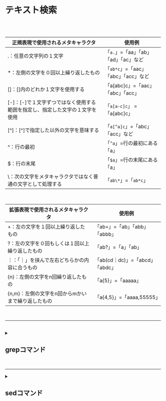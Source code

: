 # テキスト検索

<br> 
<br>

| 正規表現で使用されるメタキャラクタ                                            | 使用例                             |
| ----------------------------------------------------------------------------- | ---------------------------------- |
| .：任意の文字列の１文字                                                     | 「`a.`」=「aa」「ab」「ad」「ac」など |
| *：左側の文字を０回以上繰り返したもの                                       | 「`ab*c`」=「aac」「abc」「acc」など |
| []：[]内のどれか１文字を使用する                                            | 「a[abc]c」=「aac」「abc」「acc」  |
| [-]：[-]で１文字ずつではなく使用する範囲を指定し、指定した文字の１文字を使用 |  「`a[a-c]c`」 =「a[abc]c」        |
| [^]：[^]で指定した以外の文字を意味する                                       | 「`a[^a]c`」=「abc」「acc」など      |
| ^：行の最初                                                                 | 「`^a`」=行の最初にある「a」          |
| $：行の末尾                                                                 | 「`$a`」=行の末尾にある「a」         |
| \：次の文字をメタキャラクタではなく普通の文字として処理する                 | 「`ab\*`」=「`ab*c`」                  |


<br>


| 拡張表現で使用されるメタキャラクタ                  | 使用例                          |
| --------------------------------------------------- | ------------------------------- |
| +：左の文字を１回以上繰り返したもの               | 「ab+」=「ab」「abb」「abbb」   |
| ?：左の文字を０回もしくは１回以上繰り返したもの   | 「ab?」=「a」「ab」             |
| ｜：「｜」を挟んで左右どちらかの内容に合うもの    | 「ab(cd｜dc)」=「abcd」「abdc」 |
| {n}：左側の文字をn回繰り返したもの                | 「a{5}」=「aaaaa」              |
| {n,m}：左側の文字をn回からmかいまで繰り返したもの | 「a{4,5}」=「aaaa,55555」       |


<br>

--------------------------------------------------------------------

<br>

<details>
<summary>
  
## grepコマンド
</summary>

<br>
  
| コマンド   | 基本構文                                    | 説明                                                                                                     |
| ---------- | ------------------------------------------- | -------------------------------------------------------------------------------------------------------- |
| ***grep*** | grep [オプション] 検索パターン [ファイル名] | ファイルや標準入出力から、正規表現の特定パターンにマッチする文字列を含む行を検索するにはgrepコマンドを利用する |

| ***オプション*** | 説明                                                                                               | ***引数***          |
| ---------------- | -------------------------------------------------------------------------------------------------- | ------------------- |
| -c               | パターン（検索内容）があった行数を指定                                                             | 検索内容 ファイル名 |
| -f               | ファイル名：パターンをファイルから読み込む                                                         |                     |
| -i               | 検索時に大文字と小文字を区別しないい                                                               |                     |
| -n               | 検索結果だけでなく行番号も表示                                                                     |                     |
| -v               | 検索内容がなかった行を表示する                                                                     |                     |
| -E               | 拡張正規表現を使用(egrepと同様)                                                                    |
| -F               | 検索パターンを正規表現することなく固定文字列とする（fgrepと同様）                                  |                     |
|                  |                                                                                                    |
| 備考             | ・ファイルの中に指定した文字列があるか検索する                                                     |
|                  | ・**拡張正規表現**を使うときは「**egrep**」、**正規表現を使わない場合は「fgrep**」コマンドも使える |

</details>




<br>

--------------------------------------------------------------------

<details>
<summary>
  
##  sedコマンド
</summary>

<br>
  
| コマンド  | 基本構文                                                                    | 説明                                                                |
| --------- | --------------------------------------------------------------------------- | ------------------------------------------------------------------- |
| ***sed*** | sed [オプション] 編集コマンド [ファイル名]                                  | ファイルや標準入力の内容を編集して表示するにはsedコマンドを利用する |
|           | sed [オプション] ***-e*** 編集コマンド1 [-e 編集コマンド2 ...] [ファイル名] |
|           | sed [オプション] ***-f*** スクリプト [ファイル名]                           |


| オプション | 説明                                                                                 | 引数              |
| ---------- | ------------------------------------------------------------------------------------ | ----------------- |
| ・-i       | 編集（削除・置換）した内容をファイルの上書きする                                     | コマンド ファイル |
| ・-e       | 編集コマンドを指定（編集コマンドが１つの場合は省略可）                               |                   |
| ・-f       | 編集コマンドを記述たコマンドを指定                                                   |                   |
| 備考       | ・テキストストリーム（テキストファイルなど）に対して、指定された形で削除や置換を行う |
|            | ・コマンドを指定する事によって削除するか置換するかを選べる                           |
|            | ・「-i」オプションを指定しない限り、ファイルは、上書き保存されない                   |

<br>

| 編集コマンド                       | 説明                                             |
| ---------------------------------- | ------------------------------------------------ |
| **sコマンド（置換）**              |                                                  |
| s/文字列１/文字列２/               | 各行の最初に現れる文字列１を文字列２に置換       |
| **併用可能オプション**             |
| s/文字列１/文字列２/g              | ***g***：全ての文字列１を置換対象にする          |
| s/文字列１/文字列２/i              | ***i***：文字列１の大文字と小文字を区別しない    |
| s/文字列１/&を含む文字列２/        | ***&*** ：文字列１を参照し、置換結果に再利用する |
|                                    |                                                  |
| **dコマンド（行の削除）**          |                                                  |
| /文字列/d                          | 文字列が含まれる行を削除                         |
| 行番号１,行番号２d                 | 行番号１から行番号２までの行を削除               |
|                                    |                                                  |
| **yコマンド（文字の一括置換）**    |                                                  |
| y/文字１文字２.../文字３文字４.../ | 文字１を文字３に、文字２を文字４に               |

</details>

<br>

